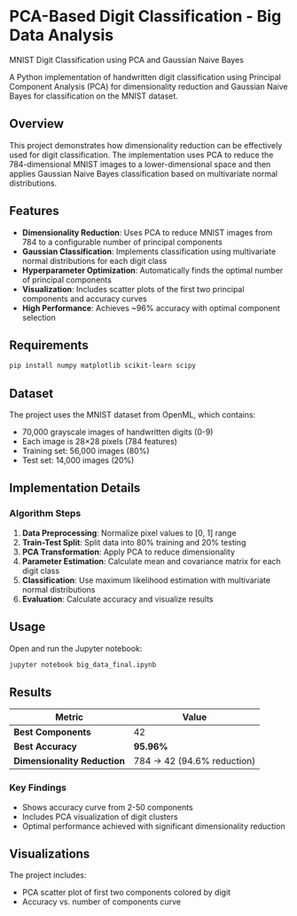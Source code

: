 # PCA-Based Digit Classification - Big Data Analysis

MNIST Digit Classification using PCA and Gaussian Naive Bayes

A Python implementation of handwritten digit classification using Principal Component Analysis (PCA) for dimensionality reduction and Gaussian Naive Bayes for classification on the MNIST dataset.

## Overview

This project demonstrates how dimensionality reduction can be effectively used for digit classification. The implementation uses PCA to reduce the 784-dimensional MNIST images to a lower-dimensional space and then applies Gaussian Naive Bayes classification based on multivariate normal distributions.

## Features

- **Dimensionality Reduction**: Uses PCA to reduce MNIST images from 784 to a configurable number of principal components
- **Gaussian Classification**: Implements classification using multivariate normal distributions for each digit class
- **Hyperparameter Optimization**: Automatically finds the optimal number of principal components
- **Visualization**: Includes scatter plots of the first two principal components and accuracy curves
- **High Performance**: Achieves ~96% accuracy with optimal component selection

## Requirements

```bash
pip install numpy matplotlib scikit-learn scipy
```

## Dataset

The project uses the MNIST dataset from OpenML, which contains:
- 70,000 grayscale images of handwritten digits (0-9)
- Each image is 28×28 pixels (784 features)
- Training set: 56,000 images (80%)
- Test set: 14,000 images (20%)

## Implementation Details

### Algorithm Steps

1. **Data Preprocessing**: Normalize pixel values to [0, 1] range
2. **Train-Test Split**: Split data into 80% training and 20% testing
3. **PCA Transformation**: Apply PCA to reduce dimensionality
4. **Parameter Estimation**: Calculate mean and covariance matrix for each digit class
5. **Classification**: Use maximum likelihood estimation with multivariate normal distributions
6. **Evaluation**: Calculate accuracy and visualize results

## Usage

Open and run the Jupyter notebook:
```bash
jupyter notebook big_data_final.ipynb
```

## Results

| Metric | Value |
|--------|-------|
| **Best Components** | 42 |
| **Best Accuracy** | **95.96%** |
| **Dimensionality Reduction** | 784 → 42 (94.6% reduction) |

### Key Findings
- Shows accuracy curve from 2-50 components
- Includes PCA visualization of digit clusters
- Optimal performance achieved with significant dimensionality reduction

## Visualizations

The project includes:
-  PCA scatter plot of first two components colored by digit
-  Accuracy vs. number of components curve
